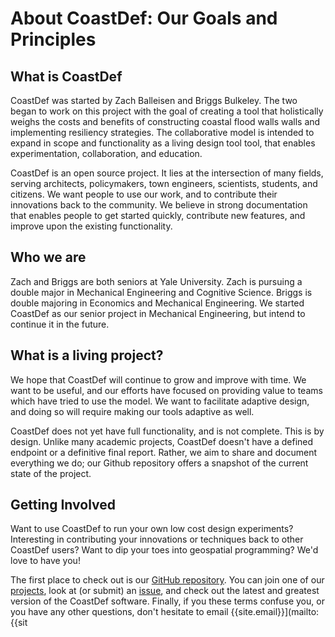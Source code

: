 # About CoastDef: Our Goals and Principles

## What is CoastDef

CoastDef was started by Zach Balleisen and Briggs Bulkeley. The two began to work on this project with the goal of creating a tool that holistically weighs the costs and benefits of constructing coastal flood walls walls and implementing resiliency strategies. The collaborative model is intended to expand in scope and functionality as a living design tool tool, that enables  experimentation, collaboration, and education.

 CoastDef is an open source project. It lies at the intersection of many fields, serving architects, policymakers, town engineers, scientists,  students, and citizens. We want people to use our work, and to contribute their innovations back to the community.  We believe in strong documentation that enables people to get started quickly, contribute new features, and improve upon the existing functionality.

## Who we are

Zach and Briggs are both seniors at Yale University. Zach is pursuing a double major in Mechanical Engineering and Cognitive Science. Briggs is double majoring in Economics and Mechanical Engineering. We started CoastDef as our senior project in Mechanical Engineering, but intend to continue it in the future.

## What is a living project?

We hope that CoastDef will continue to grow and improve with time. We want to be useful, and our efforts have focused on providing value to teams which have tried to use the model. We want to facilitate adaptive design, and doing so will require making our tools adaptive as well.

CoastDef does not yet have full functionality, and is not complete. This is by design. Unlike many academic projects, CoastDef doesn't have a defined endpoint or a definitive final report. Rather, we aim to share and document everything we do; our Github repository offers a snapshot of the current state of the project.

## Getting Involved

Want to use CoastDef to run your own low cost design experiments? Interesting in contributing your innovations or techniques back to other CoastDef users? Want to dip your toes into geospatial programming? We'd love to have you!

The first place to check out is our [GitHub repository](https://github.com/zdb999/coast-def). You can join one of our [projects](https://github.com/zdb999/coast-def/projects), look at (or submit) an [issue](https://github.com/zdb999/coast-def/issues), and check out the latest and greatest version of the CoastDef software. Finally, if you these terms confuse you, or you have any other questions, don't hesitate to email {{site.email}}](mailto:{{sit
